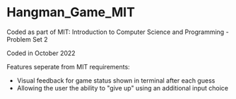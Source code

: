 # Hangman_Game_MIT
Coded as part of MIT: Introduction to Computer Science and Programming - Problem Set 2

Coded in October 2022

Features seperate from MIT requirements:
- Visual feedback for game status shown in terminal after each guess
- Allowing the user the ability to "give up" using an additional input choice
